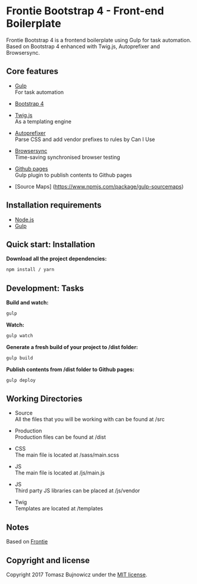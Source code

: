 # Frontie Bootstrap 4 - Front-end Boilerplate

Frontie Bootstrap 4 is a frontend boilerplate using Gulp for task automation.
Based on Bootstrap 4 enhanced with Twig.js, Autoprefixer and Browsersync.

## Core features

* [Gulp](http://gulpjs.com/)  
  For task automation

* [Bootstrap 4](http://getbootstrap.com/)  

* [Twig.js](https://github.com/twigjs/twig.js)  
  As a templating engine

* [Autoprefixer](https://www.npmjs.org/package/gulp-autoprefixer)  
  Parse CSS and add vendor prefixes to rules by Can I Use

* [Browsersync](https://www.browsersync.io/)  
  Time-saving synchronised browser testing

* [Github pages](https://www.npmjs.com/package/gulp-gh-pages)  
  Gulp plugin to publish contents to Github pages

* [Source Maps] (https://www.npmjs.com/package/gulp-sourcemaps)

## Installation requirements
* [Node.js](https://nodejs.org/)
* [Gulp](http://gulpjs.com/)

## Quick start: Installation
**Download all the project dependencies:**
```sh
npm install / yarn
```

## Development: Tasks
**Build and watch:**
```sh
gulp
```

**Watch:**
```sh
gulp watch
```

**Generate a fresh build of your project to /dist folder:**
```sh
gulp build
```

**Publish contents from /dist folder to Github pages:**
```sh
gulp deploy
```

## Working Directories

* Source  
  All the files that you will be working with can be found at /src

* Production  
  Production files can be found at /dist

* CSS  
  The main file is located at /sass/main.scss

* JS  
  The main file is located at /js/main.js

* JS  
  Third party JS libraries can be placed at /js/vendor

* Twig  
  Templates are located at /templates

## Notes

Based on [Frontie](https://github.com/tomaszbujnowicz/frontie)

## Copyright and license

Copyright 2017 Tomasz Bujnowicz under the [MIT license](http://opensource.org/licenses/MIT).
